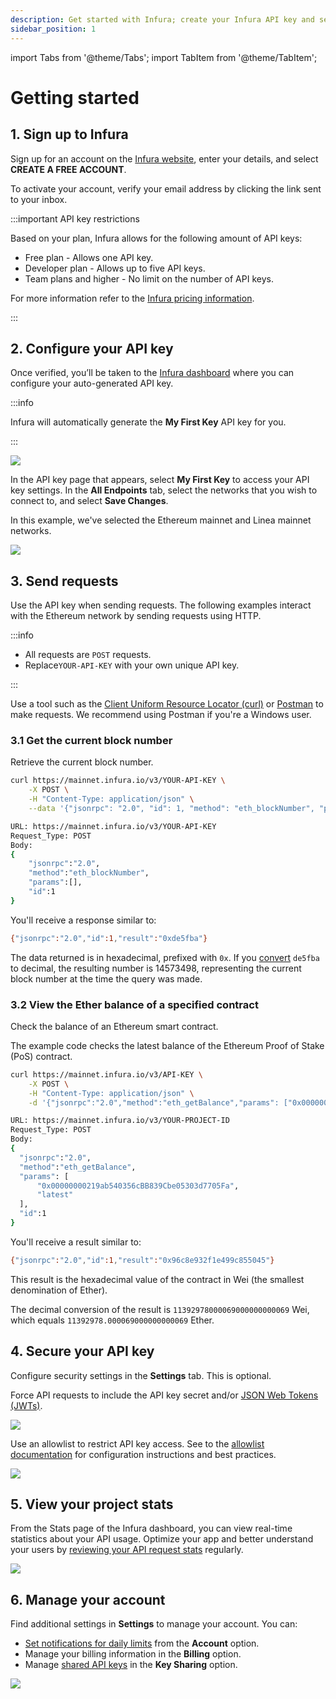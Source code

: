 ```yaml
---
description: Get started with Infura; create your Infura API key and send requests to the Ethereum network.
sidebar_position: 1
---
```


import Tabs from '@theme/Tabs';
import TabItem from '@theme/TabItem';

# Getting started

## 1. Sign up to Infura

Sign up for an account on the [Infura website](https://app.infura.io/register), enter your details, and select
**CREATE A FREE ACCOUNT**.

To activate your account, verify your email address by clicking the link sent to your inbox.

:::important API key restrictions

Based on your plan, Infura allows for the following amount of API keys:

- Free plan - Allows one API key.
- Developer plan - Allows up to five API keys.
- Team plans and higher - No limit on the number of API keys.

For more information refer to the [Infura pricing information](https://www.infura.io/pricing).

:::

## 2. Configure your API key

Once verified, you’ll be taken to the [Infura dashboard](https://infura.io/dashboard) where you can configure your
auto-generated API key.

:::info

Infura will automatically generate the **My First Key** API key for you.

:::

<div class="left-align-container">
  <div class="img-large">
    <img
      src={require('../images/first-api-key.png').default}
    />
  </div>
</div>

In the API key page that appears, select **My First Key** to access your API key settings. In the **All Endpoints** tab, select
the networks that you wish to connect to, and select **Save Changes**.

In this example, we've selected the Ethereum mainnet and Linea mainnet networks.

<div class="left-align-container">
  <div class="img-large">
    <img
      src={require('../images/api-key-page.png').default}
    />
  </div>
</div>

## 3. Send requests

Use the API key when sending requests. The following examples interact with the Ethereum network by sending requests using HTTP.

:::info

- All requests are `POST` requests.
- Replace`YOUR-API-KEY` with your own unique API key.

:::

Use a tool such as the [Client Uniform Resource Locator (curl)](learn/curl.md) or [Postman](https://www.postman.com/downloads/) to make requests. We recommend using Postman if you're a Windows user.

### 3.1 Get the current block number

Retrieve the current block number.

<Tabs>
  <TabItem value="cURL" label="cURL" default>

```bash
curl https://mainnet.infura.io/v3/YOUR-API-KEY \
    -X POST \
    -H "Content-Type: application/json" \
    --data '{"jsonrpc": "2.0", "id": 1, "method": "eth_blockNumber", "params": []}'
```

  </TabItem>
  <TabItem value="Postman" label="Postman" >

```bash
URL: https://mainnet.infura.io/v3/YOUR-API-KEY
Request_Type: POST
Body:
{
    "jsonrpc":"2.0",
    "method":"eth_blockNumber",
    "params":[],
    "id":1
}
```

  </TabItem>
</Tabs>

You'll receive a response similar to:

```bash
{"jsonrpc":"2.0","id":1,"result":"0xde5fba"}
```

The data returned is in hexadecimal, prefixed with `0x`. If you [convert](https://www.rapidtables.com/convert/number/hex-to-decimal.html) `de5fba` to decimal, the resulting number is 14573498, representing the current block number at the time the query was made.

### 3.2 View the Ether balance of a specified contract

Check the balance of an Ethereum smart contract.

The example code checks the latest balance of the Ethereum Proof of Stake (PoS) contract.

<Tabs>
  <TabItem value="cURL" label="cURL" default>

```bash
curl https://mainnet.infura.io/v3/API-KEY \
    -X POST \
    -H "Content-Type: application/json" \
    -d '{"jsonrpc":"2.0","method":"eth_getBalance","params": ["0x00000000219ab540356cBB839Cbe05303d7705Fa", "latest"],"id":1}'
```

  </TabItem>
  <TabItem value="Postman" label="Postman" >

```bash
URL: https://mainnet.infura.io/v3/YOUR-PROJECT-ID
Request_Type: POST
Body:
{
  "jsonrpc":"2.0",
  "method":"eth_getBalance",
  "params": [
      "0x00000000219ab540356cBB839Cbe05303d7705Fa",
      "latest"
  ],
  "id":1
}
```

  </TabItem>
</Tabs>

You'll receive a result similar to:

```bash
{"jsonrpc":"2.0","id":1,"result":"0x96c8e932f1e499c855045"}
```

This result is the hexadecimal value of the contract in Wei (the smallest denomination of Ether).

The decimal conversion of the result is `11392978000069000000000069` Wei, which equals `11392978.000069000000000069` Ether.

## 4. Secure your API key

Configure security settings in the **Settings** tab. This is optional.

Force API requests to include the API key secret and/or [JSON Web Tokens (JWTs)](../tutorials/developer-tools/json-web-token-jwt.md).

<div class="left-align-container">
  <div class="img-large">
    <img
      src={require('../images/settings-tab.png').default}
    />
  </div>
</div>

Use an allowlist to restrict API key access. See to the [allowlist documentation](../dashboard/secure-an-api/use-an-allowlist.md) for configuration instructions and best practices.

<div class="left-align-container">
  <div class="img-large">
    <img
      src={require('../images/allowlist.png').default}
    />
  </div>
</div>

## 5. View your project stats

From the Stats page of the Infura dashboard, you can view real-time statistics about your API usage.
Optimize your app and better understand your users by
[reviewing your API request stats](../dashboard/dashboard-stats.md) regularly.

<div class="left-align-container">
  <div class="img-large">
    <img
      src={require('../images/dashboard_stats.png').default}
    />
  </div>
</div>

## 6. Manage your account

Find additional settings in **Settings** to manage your account. You can:

- [Set notifications for daily limits](networks/ethereum/how-to/avoid-rate-limiting.md#tips-to-avoid-rate-limiting)
    from the **Account** option.
- Manage your billing information in the **Billing** option.
- Manage [shared API keys](../dashboard/project-sharing.md) in the **Key Sharing** option.

<div class="left-align-container">
  <div class="img-large">
    <img
      src={require('../images/settings.png').default}
    />
  </div>
</div>